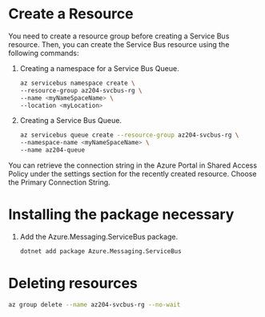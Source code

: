 # Create a Resource
You need to create a resource group before creating a Service Bus resource. Then, you can create the Service Bus resource using the following commands:
1. Creating a namespace for a Service Bus Queue.
    ```sh 
    az servicebus namespace create \
    --resource-group az204-svcbus-rg \
    --name <myNameSpaceName> \
    --location <myLocation>
    ```
2. Creating a Service Bus Queue.
    ```sh 
    az servicebus queue create --resource-group az204-svcbus-rg \
    --namespace-name <myNameSpaceName> \
    --name az204-queue
    ```
You can retrieve the connection string in the Azure Portal in Shared Access Policy under the settings section for the recently created resource. Choose the Primary Connection String.

# Installing the package necessary
1. Add the Azure.Messaging.ServiceBus package.
    ```sh
    dotnet add package Azure.Messaging.ServiceBus
    ```

# Deleting resources
```sh
az group delete --name az204-svcbus-rg --no-wait
```